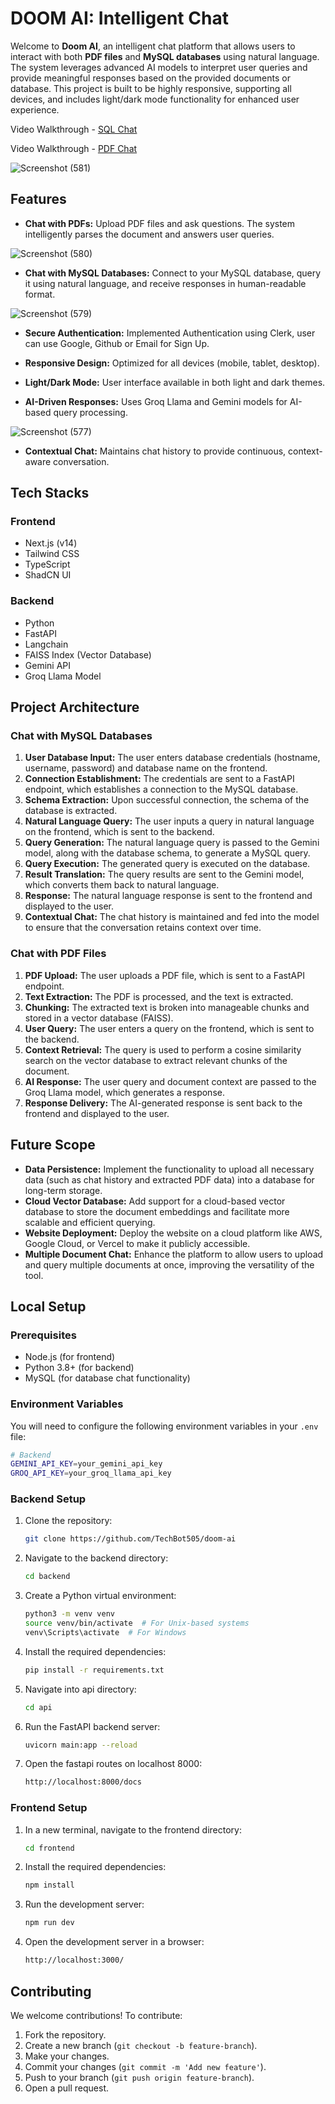 # DOOM AI: Intelligent Chat
Welcome to **Doom AI**, an intelligent chat platform that allows users to interact with both **PDF files** and **MySQL databases** using natural language. The system leverages advanced AI models to interpret user queries and provide meaningful responses based on the provided documents or database. This project is built to be highly responsive, supporting all devices, and includes light/dark mode functionality for enhanced user experience.

Video Walkthrough - [SQL Chat](https://drive.google.com/file/d/1VAHXVEPUaKTNVhdZpc-TNSXzWCv8ZD_E/view?usp=sharing)

Video Walkthrough - [PDF Chat](https://drive.google.com/file/d/11m6gei2WzAyN2x9PTtQzg48MEtQJ_gAQ/view?usp=sharing)

![Screenshot (581)](https://github.com/user-attachments/assets/dc5760cb-f248-4d0e-9432-8d5812de5997)

## Features
* **Chat with PDFs:** Upload PDF files and ask questions. The system intelligently parses the document and answers user queries.

![Screenshot (580)](https://github.com/user-attachments/assets/a5931a60-fa00-4882-ada0-149f677417a3)

* **Chat with MySQL Databases:** Connect to your MySQL database, query it using natural language, and receive responses in human-readable format.

![Screenshot (579)](https://github.com/user-attachments/assets/4f643056-25a0-4c22-8e3d-377e363121c2)

* **Secure Authentication:** Implemented Authentication using Clerk, user can use Google, Github or Email for Sign Up.

* **Responsive Design:** Optimized for all devices (mobile, tablet, desktop).

* **Light/Dark Mode:** User interface available in both light and dark themes.

* **AI-Driven Responses:** Uses Groq Llama and Gemini models for AI-based query processing.

![Screenshot (577)](https://github.com/user-attachments/assets/d877e216-3272-4995-9b54-d52ff6c61d86)

* **Contextual Chat:** Maintains chat history to provide continuous, context-aware conversation.

## Tech Stacks
### Frontend
* Next.js (v14)
* Tailwind CSS
* TypeScript
* ShadCN UI

### Backend
* Python
* FastAPI
* Langchain
* FAISS Index (Vector Database)
* Gemini API
* Groq Llama Model

## Project Architecture
### Chat with MySQL Databases
1. **User Database Input:** The user enters database credentials (hostname, username, password) and database name on the frontend.
2. **Connection Establishment:** The credentials are sent to a FastAPI endpoint, which establishes a connection to the MySQL database.
3. **Schema Extraction:** Upon successful connection, the schema of the database is extracted.
4. **Natural Language Query:** The user inputs a query in natural language on the frontend, which is sent to the backend.
5. **Query Generation:** The natural language query is passed to the Gemini model, along with the database schema, to generate a MySQL query.
6. **Query Execution:** The generated query is executed on the database.
7. **Result Translation:** The query results are sent to the Gemini model, which converts them back to natural language.
8. **Response:** The natural language response is sent to the frontend and displayed to the user.
9. **Contextual Chat:** The chat history is maintained and fed into the model to ensure that the conversation retains context over time.

### Chat with PDF Files
1. **PDF Upload:** The user uploads a PDF file, which is sent to a FastAPI endpoint.
2. **Text Extraction:** The PDF is processed, and the text is extracted.
3. **Chunking:** The extracted text is broken into manageable chunks and stored in a vector database (FAISS).
4. **User Query:** The user enters a query on the frontend, which is sent to the backend.
5. **Context Retrieval:** The query is used to perform a cosine similarity search on the vector database to extract relevant chunks of the document.
6. **AI Response:** The user query and document context are passed to the Groq Llama model, which generates a response.
7. **Response Delivery:** The AI-generated response is sent back to the frontend and displayed to the user.

## Future Scope
* **Data Persistence:** Implement the functionality to upload all necessary data (such as chat history and extracted PDF data) into a database for long-term storage.
* **Cloud Vector Database:** Add support for a cloud-based vector database to store the document embeddings and facilitate more scalable and efficient querying.
* **Website Deployment:** Deploy the website on a cloud platform like AWS, Google Cloud, or Vercel to make it publicly accessible.
* **Multiple Document Chat:** Enhance the platform to allow users to upload and query multiple documents at once, improving the versatility of the tool.

## Local Setup
### Prerequisites
* Node.js (for frontend)
* Python 3.8+ (for backend)
* MySQL (for database chat functionality)

### Environment Variables
You will need to configure the following environment variables in your `.env` file:
```bash
# Backend
GEMINI_API_KEY=your_gemini_api_key
GROQ_API_KEY=your_groq_llama_api_key
```

### Backend Setup
1. Clone the repository:
   ```bash
   git clone https://github.com/TechBot505/doom-ai
   ```
2. Navigate to the backend directory:
   ```bash
   cd backend
   ```
3. Create a Python virtual environment:
   ```bash
   python3 -m venv venv
   source venv/bin/activate  # For Unix-based systems
   venv\Scripts\activate  # For Windows
   ```
4. Install the required dependencies:
   ```bash
   pip install -r requirements.txt
   ```
5. Navigate into api directory:
   ```bash
   cd api
   ```
6. Run the FastAPI backend server:
   ```bash
   uvicorn main:app --reload
   ```
7. Open the fastapi routes on localhost 8000:
   ```bash
   http://localhost:8000/docs
   ```

### Frontend Setup
1. In a new terminal, navigate to the frontend directory:
   ```bash
   cd frontend
   ```
2. Install the required dependencies:
   ```bash
   npm install
   ```
3. Run the development server:
   ```bash
   npm run dev
   ```
4. Open the development server in a browser:
   ```bash
   http://localhost:3000/
   ```

## Contributing
We welcome contributions! To contribute:

1. Fork the repository.
2. Create a new branch (`git checkout -b feature-branch`).
3. Make your changes.
4. Commit your changes (`git commit -m 'Add new feature'`).
5. Push to your branch (`git push origin feature-branch`).
6. Open a pull request.




